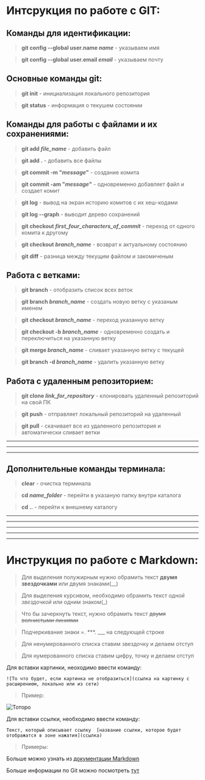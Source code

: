 # Интсрукция по работе с GIT:

## Команды для идентификации:

> **git config --global user.name *name*** - указываем имя

> **git config --global user.email *email*** - указываем почту

## Основные команды git:

> **git init** - инициализация локального репозитория

> **git status** - информация о текушем состоянии

## Команды для работы с файлами и их сохранениями:

>  **git add *file_name*** - добавить файл 

> **git add .** - добавить все файлы

> **git commit -m "*message*"** - создание комита 

> **git commit -am "*message*"** - одновременно добавляет файл и создает комит

> **git log** - вывод на экран историю комитов с их хеш-кодами

> **git log --graph** - выводит дерево сохранений

> **git checkout *first_four_characters_of_commit*** - переход от одного комита к другому

> **git checkout *branch_name*** - возврат к актуальному состоянию

> **git diff** - разница между текущим файлом и закомиченым


## Работа с ветками:

> **git branch** - отобразить список всех веток

> **git branch *branch_name*** - создать новую ветку с указаным именем

> **git checkout *branch_name*** - переход указанную ветку

> **git checkout -b *branch_name*** - одновременно создать и переключиться на указанную ветку

> **git merge *branch_name*** - сливает указанную ветку с текущей

> **git branch -d *branch_name*** - удалить указанную ветку

## Работа с удаленным репозиторием:

> **git clone *link_for_repository*** - клонировать удаленный репозиторий на свой ПК

> **git push** - отправляет локальный репозиторий на удаленный

> **git pull** - скачивает все из удаленного репозитория и автоматически сливает ветки
___
___
___

## Дополнительные команды терминала:

> **clear** - очистка терминала

> **cd *name_folder*** - перейти в указаную папку внутри каталога

> **cd ..** - перейти к внешнему каталогу

___
___
___
___
___

# Инструкция по работе с Markdown:

> Для выделения полужирным нужно обрамить текст **двумя звездочками** или двумя знаками(__)

> Для выделения курсивом, необходимо обрамить текст *одной звездочкой* или одним знаком(_)

> Что бы зачеркнуть текст, нужно обрамить текст ~~двумя волнистыми линиями~~

> Подчеркивание знаки =. ***. ___ на следующей строке

> Для ненумерованного списка ставим звездочку и делаем отступ 

> Для нумерованного списка ставим цифру, точку и делаем отступ 


Для вставки картинки, неоходимо ввести команду:

    ![То что будет, если картинка не отобразиться](ссылка на картинку с расширением, локально или из сети)

> Пример:

![Тоторо](https://i.pinimg.com/564x/07/a9/9c/07a99c3e14a331d4df718d8a18488774.jpg)



Для вставки ссылки, необходимо ввести команду:

    Текст, который описывает ссылку  [название ссылки, которое будет отображатся в зоне нажатия](ссылка)

> Примеры:

Больше можно узнать из [документации Markdown](https://learn.microsoft.com/ru-ru/contribute/markdown-reference)

Больше информации по Git можно посмотреть [тут](https://git-scm.com/book/ru/v2)